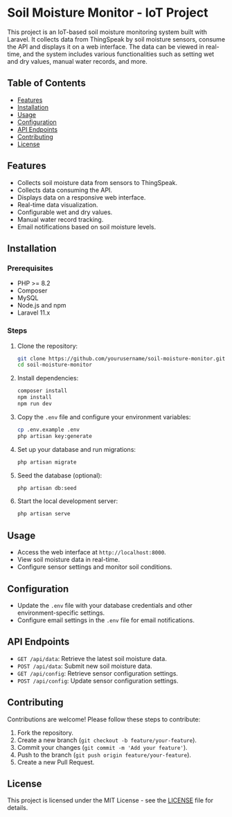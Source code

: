 # Soil Moisture Monitor - IoT Project

This project is an IoT-based soil moisture monitoring system built with Laravel. It collects data from ThingSpeak by soil moisture sensors, consume the API and displays it on a web interface. The data can be viewed in real-time, and the system includes various functionalities such as setting wet and dry values, manual water records, and more.

## Table of Contents

- [Features](#features)
- [Installation](#installation)
- [Usage](#usage)
- [Configuration](#configuration)
- [API Endpoints](#api-endpoints)
- [Contributing](#contributing)
- [License](#license)

## Features

- Collects soil moisture data from sensors to ThingSpeak.
- Collects data consuming the API.
- Displays data on a responsive web interface.
- Real-time data visualization.
- Configurable wet and dry values.
- Manual water record tracking.
- Email notifications based on soil moisture levels.

## Installation

### Prerequisites

- PHP >= 8.2
- Composer
- MySQL
- Node.js and npm
- Laravel 11.x

### Steps

1. Clone the repository:
    ```bash
    git clone https://github.com/yourusername/soil-moisture-monitor.git
    cd soil-moisture-monitor
    ```

2. Install dependencies:
    ```bash
    composer install
    npm install
    npm run dev
    ```

3. Copy the `.env` file and configure your environment variables:
    ```bash
    cp .env.example .env
    php artisan key:generate
    ```

4. Set up your database and run migrations:
    ```bash
    php artisan migrate
    ```

5. Seed the database (optional):
    ```bash
    php artisan db:seed
    ```

6. Start the local development server:
    ```bash
    php artisan serve
    ```

## Usage

- Access the web interface at `http://localhost:8000`.
- View soil moisture data in real-time.
- Configure sensor settings and monitor soil conditions.

## Configuration

- Update the `.env` file with your database credentials and other environment-specific settings.
- Configure email settings in the `.env` file for email notifications.

## API Endpoints

- `GET /api/data`: Retrieve the latest soil moisture data.
- `POST /api/data`: Submit new soil moisture data.
- `GET /api/config`: Retrieve sensor configuration settings.
- `POST /api/config`: Update sensor configuration settings.

## Contributing

Contributions are welcome! Please follow these steps to contribute:

1. Fork the repository.
2. Create a new branch (`git checkout -b feature/your-feature`).
3. Commit your changes (`git commit -m 'Add your feature'`).
4. Push to the branch (`git push origin feature/your-feature`).
5. Create a new Pull Request.

## License

This project is licensed under the MIT License - see the [LICENSE](LICENSE) file for details.
